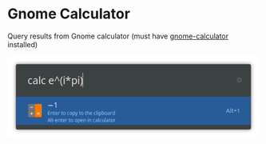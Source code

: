 # Gnome Calculator

Query results from Gnome calculator (must have [gnome-calculator](https://wiki.gnome.org/Apps/Calculator) installed)

<img aligh="center" src="images/screenshot.png">
